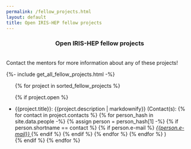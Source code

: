 ```yaml
---
permalink: /fellow_projects.html
layout: default
title: Open IRIS-HEP fellow projects
---
```

<center> 
<h3> Open IRIS-HEP fellow projects</h3>
</center>

<br>
Contact the mentors for more information about any of these projects!


{%- include get_all_fellow_projects.html -%}

<ul>
{% for project in sorted_fellow_projects  %}
  
  {% if project.open %}
  <li> {{project.title}}: {{project.description | markdownify}} (Contact(s):
  {% for contact in project.contacts %}
      {% for person_hash in site.data.people -%}
      {% assign person = person_hash[1] -%}
      {% if person.shortname == contact %}
         {% if person.e-mail %}
             <a href="mailto:{{person.e-mail}}"> <em>{{person.e-mail}}</em> </a>
         {% endif %}
      {% endif %}
      {% endfor %}
  {% endfor %}
) </li>
  {% endif %}
{% endfor %}

</ul>

